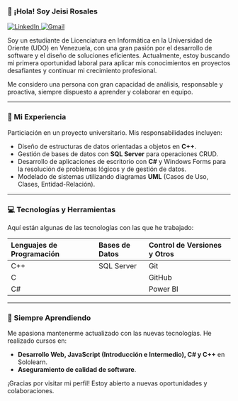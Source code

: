 ### 👋 ¡Hola\! Soy Jeisi Rosales

<p align="left">
<a href="https://www.linkedin.com/in/jeisi-rosales" target="_blank">
<img src="https://img.shields.io/badge/LinkedIn-0077B5?style=for-the-badge&logo=linkedin&logoColor=white" alt="LinkedIn"/>
</a>
<a href="mailto:jeisirosales2003@gmail.com">
<img src="https://img.shields.io/badge/Gmail-D14836?style=for-the-badge&logo=gmail&logoColor=white" alt="Gmail"/>
</a>
</p>

Soy un estudiante de Licenciatura en Informática en la Universidad de Oriente (UDO) en Venezuela, con una gran pasión por el desarrollo de software y el diseño de soluciones eficientes. Actualmente, estoy buscando mi primera oportunidad laboral para aplicar mis conocimientos en proyectos desafiantes y continuar mi crecimiento profesional.

Me considero una persona con gran capacidad de análisis, responsable y proactiva, siempre dispuesto a aprender y colaborar en equipo.

-----

### 🚀 Mi Experiencia

Particiación en un proyecto universitario. Mis responsabilidades incluyen:

  - Diseño de estructuras de datos orientadas a objetos en **C++**.
  - Gestión de bases de datos con **SQL Server** para operaciones CRUD.
  - Desarrollo de aplicaciones de escritorio con **C\#** y Windows Forms para la resolución de problemas lógicos y de gestión de datos.
  - Modelado de sistemas utilizando diagramas **UML** (Casos de Uso, Clases, Entidad-Relación).

-----

### 💻 Tecnologías y Herramientas

Aquí están algunas de las tecnologías con las que he trabajado:

| Lenguajes de Programación | Bases de Datos | Control de Versiones y Otros |
| :--- | :--- | :--- |
|C++| SQL Server | Git|
|C | | GitHub|
|C# | | Power BI|

-----

### 🌱 Siempre Aprendiendo

Me apasiona mantenerme actualizado con las nuevas tecnologías. He realizado cursos en:

  - **Desarrollo Web, JavaScript (Introducción e Intermedio), C\# y C++** en Sololearn.
  - **Aseguramiento de calidad de software**.

¡Gracias por visitar mi perfil\! Estoy abierto a nuevas oportunidades y colaboraciones.
